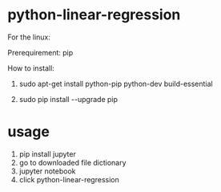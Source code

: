 # python-linear-regression
For the linux:

Prerequirement: pip

How to install:

1. sudo apt-get install python-pip python-dev build-essential

2. sudo pip install --upgrade pip 

# usage


1. pip install jupyter
2. go to downloaded file dictionary
3. jupyter notebook
4. click python-linear-regression
